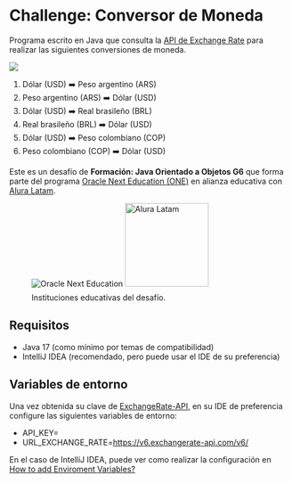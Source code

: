 # Challenge: Conversor de Moneda
Programa escrito en Java que consulta la [API de Exchange Rate](https://www.exchangerate-api.com)
para realizar las siguientes conversiones de moneda.

![](https://www.exchangerate-api.com/img/hr-logo-2022-ldpi-rc.png)

1. Dólar (USD) ➡️ Peso argentino (ARS)
2. Peso argentino (ARS) ➡️ Dólar (USD)
3. Dólar (USD) ➡️ Real brasileño (BRL)
4. Real brasileño (BRL) ➡️ Dólar (USD)
5. Dólar (USD) ➡️ Peso colombiano (COP)
6. Peso colombiano (COP) ➡️ Dólar (USD)

Este es un desafío de **Formación: Java Orientado a Objetos G6** que forma parte del
programa [Oracle Next Education (ONE)](https://www.oracle.com/mx/education/oracle-next-education/)
en alianza educativa con [Alura Latam](https://www.aluracursos.com).

<figure>
    <img src="https://www.oracle.com/a/ocom/img/rh03-one-logo-with-slogan-lad.png" 
        alt="Oracle Next Education">
    <img src="https://app.aluracursos.com/assets/images/logos/logo-aluraespanhol.svg" width="150" alt="Alura Latam">
<figcaption style="margin-top: 8px;">Instituciones educativas del desafío.</figcaption>
</figure>

## Requisitos

- Java 17 (como mínimo por temas de compatibilidad)
- IntelliJ IDEA (recomendado, pero puede usar el IDE de su preferencia)

## Variables de entorno
Una vez obtenida su clave de [ExchangeRate-API](https://www.exchangerate-api.com), en su IDE de preferencia configure
las siguientes variables de entorno:
- API_KEY=<REPLACE-WITH-YOUR-API-KEY>
- URL_EXCHANGE_RATE=https://v6.exchangerate-api.com/v6/

En el caso de IntelliJ IDEA, puede ver como realizar la configuración en 
[How to add Enviroment Variables?](https://www.jetbrains.com/help/objc/add-environment-variables-and-program-arguments.html#add-environment-variables)

